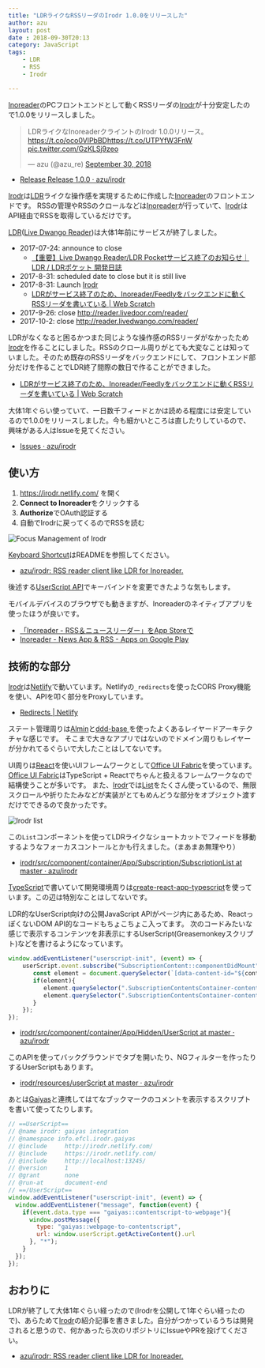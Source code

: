 ```yaml
---
title: "LDRライクなRSSリーダのIrodr 1.0.0をリリースした"
author: azu
layout: post
date : 2018-09-30T20:13
category: JavaScript
tags:
    - LDR
    - RSS
    - Irodr

---
```


[Inoreader](https://www.inoreader.com/)のPCフロントエンドとして動くRSSリーダの[Irodr](https://irodr.netlify.com/)が十分安定したので1.0.0をリリースしました。

<blockquote class="twitter-tweet" data-lang="en"><p lang="ja" dir="ltr">LDRライクなInoreaderクライントのIrodr 1.0.0リリース。<a href="https://t.co/oco0VlPbBD">https://t.co/oco0VlPbBD</a><a href="https://t.co/UTPYfW3FnW">https://t.co/UTPYfW3FnW</a> <a href="https://t.co/GzKLSj9zeo">pic.twitter.com/GzKLSj9zeo</a></p>&mdash; azu (@azu_re) <a href="https://twitter.com/azu_re/status/1046356638427312133?ref_src=twsrc%5Etfw">September 30, 2018</a></blockquote>
<script async src="https://platform.twitter.com/widgets.js" charset="utf-8"></script>

- [Release Release 1.0.0 · azu/irodr](https://github.com/azu/irodr/releases/tag/1.0.0)

[Irodr](https://irodr.netlify.com/)は[LDR](http://reader.livedoor.com/)ライクな操作感を実現するために作成した[Inoreader](https://www.inoreader.com/)のフロントエンドです。
RSSの管理やRSSのクロールなどは[Inoreader](https://www.inoreader.com/)が行っていて、[Irodr](https://irodr.netlify.com/)はAPI経由でRSSを取得しているだけです。

[LDR](http://reader.livedoor.com/)([Live Dwango Reader](https://ja.wikipedia.org/wiki/Live_Dwango_Reader))は大体1年前にサービスが終了しました。

- 2017-07-24: announce to close 
  - [【重要】Live Dwango Reader/LDR Pocketサービス終了のお知らせ｜LDR / LDRポケット 開発日誌](http://blog.livedoor.jp/staff_reader/archives/52278396.html)
- 2017-8-31: scheduled date to close but it is still live
- 2017-8-31: Launch [Irodr](https://irodr.netlify.com/)
  - [LDRがサービス終了のため、Inoreader/Feedlyをバックエンドに動くRSSリーダを書いている | Web Scratch](https://efcl.info/2017/08/31/ldr-to-irodr/)
- 2017-9-26: close <http://reader.livedoor.com/reader/>
- 2017-10-2: close <http://reader.livedwango.com/reader/>

LDRがなくなると困るかつまた同じような操作感のRSSリーダがなかったため[Irodr](https://irodr.netlify.com/)を作ることにしました。RSSのクロール周りがとても大変なことは知っていました。そのため既存のRSSリーダをバックエンドにして、フロントエンド部分だけを作ることでLDR終了間際の数日で作ることができました。

- [LDRがサービス終了のため、Inoreader/Feedlyをバックエンドに動くRSSリーダを書いている | Web Scratch](https://efcl.info/2017/08/31/ldr-to-irodr/)

大体1年ぐらい使っていて、一日数千フィードとかは読める程度には安定しているので1.0.0をリリースしました。今も細かいところは直したりしているので、興味がある人はIssueを見てください。

- [Issues · azu/irodr](https://github.com/azu/irodr/issues)

## 使い方

1. <https://irodr.netlify.com/> を開く
2. **Connect to Inoreader**をクリックする
3. **Authorize**でOAuth認証する
4. 自動でIrodrに戻ってくるのでRSSを読む

![Focus Management of Irodr](https://cdn.rawgit.com/azu/irodr/master/docs/img/irodr-behavior.gif)

[Keyboard Shortcut](https://github.com/azu/irodr#keyboard-shortcut)はREADMEを参照してください。

- [azu/irodr: RSS reader client like LDR for Inoreader.](https://github.com/azu/irodr)

後述する[UserScript API](https://github.com/azu/irodr/tree/master/src/component/container/App/Hidden/UserScript)でキーバインドを変更できたような気もします。

モバイルデバイスのブラウザでも動きますが、Inoreaderのネイティブアプリを使ったほうが良いです。

- [‎「Inoreader - RSS＆ニュースリーダー」をApp Storeで](https://itunes.apple.com/jp/app/inoreader-rss-%E3%83%8B%E3%83%A5%E3%83%BC%E3%82%B9%E3%83%AA%E3%83%BC%E3%83%80%E3%83%BC/id892355414?mt=8 "‎「Inoreader - RSS＆ニュースリーダー」をApp Storeで")
- [Inoreader - News App & RSS - Apps on Google Play](https://play.google.com/store/apps/details?id=com.innologica.inoreader&hl=en_US "Inoreader - News App & RSS - Apps on Google Play")


## 技術的な部分

[Irodr](https://irodr.netlify.com/)は[Netlify](https://www.netlify.com/)で動いています。Netlifyの`_redirects`を使ったCORS Proxy機能を使い、APIを叩く部分をProxyしています。

- [Redirects | Netlify](https://www.netlify.com/docs/redirects/)

ステート管理周りは[Almin](https://almin.js.org/)と[ddd-base
](https://github.com/almin/ddd-base)を使ったよくあるレイヤードアーキテクチャな感じです。
そこまで大きなアプリではないのでドメイン周りもレイヤーが分かれてるぐらいで大したことはしてないです。

UI周りは[React](https://reactjs.org/)を使いUIフレームワークとして[Office UI Fabric](https://developer.microsoft.com/en-us/fabric)を使っています。
[Office UI Fabric](https://developer.microsoft.com/en-us/fabric)はTypeScript + Reactでちゃんと扱えるフレームワークなので結構使うことが多いです。
また、[Irodr](https://irodr.netlify.com/)では[List](https://developer.microsoft.com/en-us/fabric#/components/list)をたくさん使っているので、無限スクロールや折りたたみなどが実装がとてもめんどうな部分をオブジェクト渡すだけでできるので良かったです。

![Irodr list](https://efcl.info/wp-content/uploads/2018/09/30-1538307248.png)

この`List`コンポーネントを使ってLDRライクなショートカットでフィードを移動するようなフォーカスコントールとかも行えました。（まあまあ無理やり）

- [irodr/src/component/container/App/Subscription/SubscriptionList at master · azu/irodr](https://github.com/azu/irodr/tree/master/src/component/container/App/Subscription/SubscriptionList)

[TypeScript](https://www.typescriptlang.org/)で書いていて開発環境周りは[create-react-app-typescript](https://github.com/wmonk/create-react-app-typescript)を使っています。この辺は特別なことはしてないです。

LDR的なUserScript向けの公開JavaScript APIがページ内にあるため、ReactっぽくないDOM API的なコードもちょこちょこ入ってます。
次のコードみたいな感じで表示するコンテンツを非表示にするUserScript(Greasemonkeyスクリプト)などを書けるようになっています。

```js
window.addEventListener("userscript-init", (event) => {
    userScript.event.subscribe("SubscriptionContent::componentDidMount", (content) => {
       const element = document.querySelector(`[data-content-id="${content.contentId}"]`);
       if(element){
          element.querySelector(".SubscriptionContentsContainer-contentTitle").classList.add("ng-content");
          element.querySelector(".SubscriptionContentsContainer-contentBody").setAttribute("hidden", true);
       } 
    });
});
```

- [irodr/src/component/container/App/Hidden/UserScript at master · azu/irodr](https://github.com/azu/irodr/tree/master/src/component/container/App/Hidden/UserScript)

このAPIを使ってバックグラウンドでタブを開いたり、NGフィルターを作ったりするUserScriptもあります。

- [irodr/resources/userScript at master · azu/irodr](https://github.com/azu/irodr/tree/master/resources/userScript)

あとは[Gaiyas](https://github.com/syon/gaiyas)と連携してはてなブックマークのコメントを表示するスクリプトを書いて使ってたりします。

```js
// ==UserScript==
// @name irodr: gaiyas integration
// @namespace info.efcl.irodr.gaiyas
// @include     http://irodr.netlify.com/
// @include     https://irodr.netlify.com/
// @include     http://localhost:13245/
// @version     1
// @grant       none
// @run-at      document-end
// ==/UserScript==
window.addEventListener("userscript-init", (event) => {
  window.addEventListener("message", function(event) {
    if(event.data.type === "gaiyas::contentscript-to-webpage"){
      window.postMessage({
        type: "gaiyas::webpage-to-contentscript",
        url: window.userScript.getActiveContent().url
      }, "*");
    }
  });
});

```

## おわりに

LDRが終了して大体1年ぐらい経ったので(Irodrを公開して1年ぐらい経ったので)、あらためて[Irodr](https://irodr.netlify.com/)の紹介記事を書きました。自分がつかっているうちは開発されると思うので、何かあったら次のリポジトリにIssueやPRを投げてください。

- [azu/irodr: RSS reader client like LDR for Inoreader.](https://github.com/azu/irodr)
